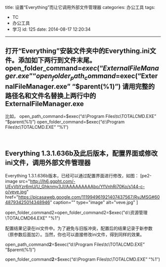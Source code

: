 title: 设置“Everything”而让它调用外部文件管理器
categories: 办公工具
tags:
  - TC
  - 办公工具
  - 学习
id: 125
date: 2014-08-17 12:20:34
---

打开“Everything”安装文件夹中的Everything.ini文件。添加如下两行到文件末尾。
open_folder_command=$exec(“ExternalFileManager.exe” “%1″)
open_folder_path_command=$exec(“ExternalFileManager.exe” “$parent(%1)”)
请用完整的路径名和文件名替换上两行中的 ExternalFileManager.exe
-------------------------------------------------------------------
比如，
open_path_command=$exec(“d:\Program Files\tc\TOTALCMD.EXE” “$parent(%1)”)
open_folder_command=$exec(“d:\Program Files\tc\TOTALCMD.EXE” “%1″)

&nbsp;

## Everything 1.3.1.636b及此后版本，配置界面或修改ini文件，调用外部文件管理器

Everything 1.3.1.636b版本，已经可以通过配置界面进行修改，如图：
[pe2-image src="http://lh6.ggpht.com/-UEyVbYzr6mU/U_Ghknmy3JI/AAAAAAAAAbo/YfVnhRi70Ko/s144-c-o/veve.jpg" href="https://picasaweb.google.com/111994961921407437567/RvJMSG#6048793425014348946" caption="" type="image" alt="veve.jpg" ]

open_folder_command2=open_folder_command2=$exec("d:\资源管理\TOTALCMD64.EXE" "%1")

配置结果记录在ini文件中。为了避免与旧版冲突，配置后的结果记录于新参数（原参数后面加2）。当然，你也可以直接修改ini文件，得到同样的效果。

open_path_command**2**=$exec(“d:\Program Files\tc\TOTALCMD.EXE” “$parent(%1)”)

open_folder_command**2**=$exec(“d:\Program Files\tc\TOTALCMD.EXE” “%1″)